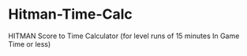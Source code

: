 # Hitman-Time-Calc
HITMAN  Score to Time Calculator
(for level runs of 15 minutes In Game Time or less)
